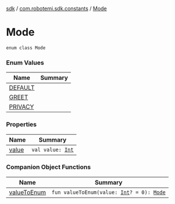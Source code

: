 [sdk](../../index.md) / [com.robotemi.sdk.constants](../index.md) / [Mode](./index.md)

# Mode

`enum class Mode`

### Enum Values

| Name | Summary |
|---|---|
| [DEFAULT](-d-e-f-a-u-l-t.md) |  |
| [GREET](-g-r-e-e-t.md) |  |
| [PRIVACY](-p-r-i-v-a-c-y.md) |  |

### Properties

| Name | Summary |
|---|---|
| [value](value.md) | `val value: `[`Int`](https://kotlinlang.org/api/latest/jvm/stdlib/kotlin/-int/index.html) |

### Companion Object Functions

| Name | Summary |
|---|---|
| [valueToEnum](value-to-enum.md) | `fun valueToEnum(value: `[`Int`](https://kotlinlang.org/api/latest/jvm/stdlib/kotlin/-int/index.html)`? = 0): `[`Mode`](./index.md) |

